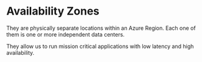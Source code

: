 # Availability Zones

They are physically separate locations within an Azure Region. Each one of them is one or more independent data centers.

They allow us to run mission critical applications with low latency and high availability.
